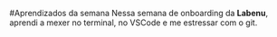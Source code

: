  #Aprendizados da semana
 Nessa semana de onboarding da **Labenu**, aprendi a mexer no terminal, no VSCode e me estressar com o git.